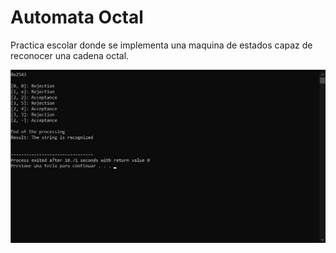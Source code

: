 # Automata Octal
Practica escolar donde se implementa una maquina de estados capaz de reconocer una cadena octal.

![Programa en ejecucion](automata-octal-screenshot.png)